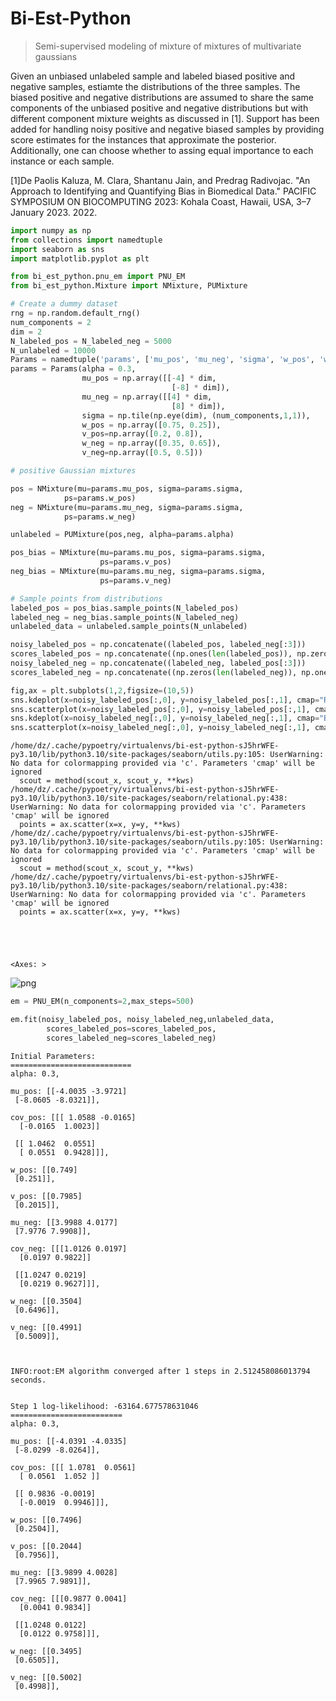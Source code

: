 # Bi-Est-Python
>Semi-supervised modeling of mixture of mixtures of multivariate gaussians

Given an unbiased unlabeled sample and labeled biased positive and negative samples, estiamte the distributions of the three samples. The biased positive and negative distributions are assumed to share the same components of the unbiased positive and negative distributions but with different component mixture weights as discussed in [1]. Support has been added for handling noisy positive and negative biased samples by providing score estimates for the instances that approximate the posterior. Additionally, one can choose whether to assing equal importance to each instance or each sample.

[1]De Paolis Kaluza, M. Clara, Shantanu Jain, and Predrag Radivojac. "An Approach to Identifying and Quantifying Bias in Biomedical Data." PACIFIC SYMPOSIUM ON BIOCOMPUTING 2023: Kohala Coast, Hawaii, USA, 3–7 January 2023. 2022.


```python
import numpy as np
from collections import namedtuple
import seaborn as sns
import matplotlib.pyplot as plt

from bi_est_python.pnu_em import PNU_EM
from bi_est_python.Mixture import NMixture, PUMixture
```


```python
# Create a dummy dataset
rng = np.random.default_rng()
num_components = 2
dim = 2
N_labeled_pos = N_labeled_neg = 5000
N_unlabeled = 10000
Params = namedtuple('params', ['mu_pos', 'mu_neg', 'sigma', 'w_pos', 'w_neg', 'alpha', 'v_pos', 'v_neg'])
params = Params(alpha = 0.3,
                mu_pos = np.array([[-4] * dim,
                                    [-8] * dim]),
                mu_neg = np.array([[4] * dim,
                                    [8] * dim]),
                sigma = np.tile(np.eye(dim), (num_components,1,1)),
                w_pos = np.array([0.75, 0.25]),
                v_pos=np.array([0.2, 0.8]),
                w_neg = np.array([0.35, 0.65]),
                v_neg=np.array([0.5, 0.5]))

# positive Gaussian mixtures

pos = NMixture(mu=params.mu_pos, sigma=params.sigma, 
            ps=params.w_pos)
neg = NMixture(mu=params.mu_neg, sigma=params.sigma, 
            ps=params.w_neg)

unlabeled = PUMixture(pos,neg, alpha=params.alpha)

pos_bias = NMixture(mu=params.mu_pos, sigma=params.sigma, 
                    ps=params.v_pos)
neg_bias = NMixture(mu=params.mu_neg, sigma=params.sigma,
                    ps=params.v_neg)

# Sample points from distributions
labeled_pos = pos_bias.sample_points(N_labeled_pos)
labeled_neg = neg_bias.sample_points(N_labeled_neg)
unlabeled_data = unlabeled.sample_points(N_unlabeled)

noisy_labeled_pos = np.concatenate((labeled_pos, labeled_neg[:3]))
scores_labeled_pos = np.concatenate((np.ones(len(labeled_pos)), np.zeros(3)))
noisy_labeled_neg = np.concatenate((labeled_neg, labeled_pos[:3]))
scores_labeled_neg = np.concatenate((np.zeros(len(labeled_neg)), np.ones(3)))
```


```python
fig,ax = plt.subplots(1,2,figsize=(10,5))
sns.kdeplot(x=noisy_labeled_pos[:,0], y=noisy_labeled_pos[:,1], cmap="Reds", fill=True, ax=ax[0])
sns.scatterplot(x=noisy_labeled_pos[:,0], y=noisy_labeled_pos[:,1], cmap="Reds", ax=ax[1],alpha=.5)
sns.kdeplot(x=noisy_labeled_neg[:,0], y=noisy_labeled_neg[:,1], cmap="Blues", fill=True, ax=ax[0])
sns.scatterplot(x=noisy_labeled_neg[:,0], y=noisy_labeled_neg[:,1], cmap="Blues", ax=ax[1],alpha=.5)

```

    /home/dz/.cache/pypoetry/virtualenvs/bi-est-python-sJ5hrWFE-py3.10/lib/python3.10/site-packages/seaborn/utils.py:105: UserWarning: No data for colormapping provided via 'c'. Parameters 'cmap' will be ignored
      scout = method(scout_x, scout_y, **kws)
    /home/dz/.cache/pypoetry/virtualenvs/bi-est-python-sJ5hrWFE-py3.10/lib/python3.10/site-packages/seaborn/relational.py:438: UserWarning: No data for colormapping provided via 'c'. Parameters 'cmap' will be ignored
      points = ax.scatter(x=x, y=y, **kws)
    /home/dz/.cache/pypoetry/virtualenvs/bi-est-python-sJ5hrWFE-py3.10/lib/python3.10/site-packages/seaborn/utils.py:105: UserWarning: No data for colormapping provided via 'c'. Parameters 'cmap' will be ignored
      scout = method(scout_x, scout_y, **kws)
    /home/dz/.cache/pypoetry/virtualenvs/bi-est-python-sJ5hrWFE-py3.10/lib/python3.10/site-packages/seaborn/relational.py:438: UserWarning: No data for colormapping provided via 'c'. Parameters 'cmap' will be ignored
      points = ax.scatter(x=x, y=y, **kws)





    <Axes: >




    
![png](README_files/README_3_2.png)
    



```python
em = PNU_EM(n_components=2,max_steps=500)
```


```python
em.fit(noisy_labeled_pos, noisy_labeled_neg,unlabeled_data,
        scores_labeled_pos=scores_labeled_pos,
        scores_labeled_neg=scores_labeled_neg)
```

    Initial Parameters:
    ===========================
    alpha: 0.3,
    
    mu_pos: [[-4.0035 -3.9721]
     [-8.0605 -8.0321]],
    
    cov_pos: [[[ 1.0588 -0.0165]
      [-0.0165  1.0023]]
    
     [[ 1.0462  0.0551]
      [ 0.0551  0.9428]]],
    
    w_pos: [[0.749]
     [0.251]],
    
    v_pos: [[0.7985]
     [0.2015]],
    
    mu_neg: [[3.9988 4.0177]
     [7.9776 7.9908]],
    
    cov_neg: [[[1.0126 0.0197]
      [0.0197 0.9822]]
    
     [[1.0247 0.0219]
      [0.0219 0.9627]]],
    
    w_neg: [[0.3504]
     [0.6496]],
    
    v_neg: [[0.4991]
     [0.5009]],
    


    INFO:root:EM algorithm converged after 1 steps in 2.512458086013794 seconds.


    Step 1 log-likelihood: -63164.677578631046
    =========================
    alpha: 0.3,
    
    mu_pos: [[-4.0391 -4.0335]
     [-8.0299 -8.0264]],
    
    cov_pos: [[[ 1.0781  0.0561]
      [ 0.0561  1.052 ]]
    
     [[ 0.9836 -0.0019]
      [-0.0019  0.9946]]],
    
    w_pos: [[0.7496]
     [0.2504]],
    
    v_pos: [[0.2044]
     [0.7956]],
    
    mu_neg: [[3.9899 4.0028]
     [7.9965 7.9891]],
    
    cov_neg: [[[0.9877 0.0041]
      [0.0041 0.9834]]
    
     [[1.0248 0.0122]
      [0.0122 0.9758]]],
    
    w_neg: [[0.3495]
     [0.6505]],
    
    v_neg: [[0.5002]
     [0.4998]],
    



```python

```
